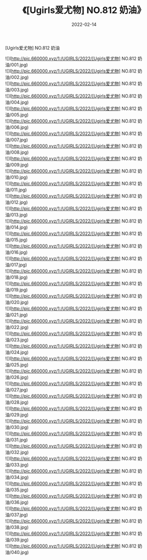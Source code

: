 ﻿---
layout: post
title:  《[Ugirls爱尤物] NO.812 奶油》
date:   2022-02-14
img: http://pic.660000.xyz/1:/UGIRLS/2022/[Ugirls爱尤物] NO.812 奶油/000.jpg
categories: [美女, 清纯, 唯美]
---

[Ugirls爱尤物] NO.812 奶油

 ![](http://pic.660000.xyz/1:/UGIRLS/2022/[Ugirls爱尤物] NO.812 奶油/001.jpg) <br>![](http://pic.660000.xyz/1:/UGIRLS/2022/[Ugirls爱尤物] NO.812 奶油/002.jpg) <br>![](http://pic.660000.xyz/1:/UGIRLS/2022/[Ugirls爱尤物] NO.812 奶油/003.jpg) <br>![](http://pic.660000.xyz/1:/UGIRLS/2022/[Ugirls爱尤物] NO.812 奶油/004.jpg) <br>![](http://pic.660000.xyz/1:/UGIRLS/2022/[Ugirls爱尤物] NO.812 奶油/005.jpg) <br>![](http://pic.660000.xyz/1:/UGIRLS/2022/[Ugirls爱尤物] NO.812 奶油/006.jpg) <br>![](http://pic.660000.xyz/1:/UGIRLS/2022/[Ugirls爱尤物] NO.812 奶油/007.jpg) <br>![](http://pic.660000.xyz/1:/UGIRLS/2022/[Ugirls爱尤物] NO.812 奶油/008.jpg) <br>![](http://pic.660000.xyz/1:/UGIRLS/2022/[Ugirls爱尤物] NO.812 奶油/009.jpg) <br>![](http://pic.660000.xyz/1:/UGIRLS/2022/[Ugirls爱尤物] NO.812 奶油/010.jpg) <br>![](http://pic.660000.xyz/1:/UGIRLS/2022/[Ugirls爱尤物] NO.812 奶油/011.jpg) <br>![](http://pic.660000.xyz/1:/UGIRLS/2022/[Ugirls爱尤物] NO.812 奶油/012.jpg) <br>![](http://pic.660000.xyz/1:/UGIRLS/2022/[Ugirls爱尤物] NO.812 奶油/013.jpg) <br>![](http://pic.660000.xyz/1:/UGIRLS/2022/[Ugirls爱尤物] NO.812 奶油/014.jpg) <br>![](http://pic.660000.xyz/1:/UGIRLS/2022/[Ugirls爱尤物] NO.812 奶油/015.jpg) <br>![](http://pic.660000.xyz/1:/UGIRLS/2022/[Ugirls爱尤物] NO.812 奶油/016.jpg) <br>![](http://pic.660000.xyz/1:/UGIRLS/2022/[Ugirls爱尤物] NO.812 奶油/017.jpg) <br>![](http://pic.660000.xyz/1:/UGIRLS/2022/[Ugirls爱尤物] NO.812 奶油/018.jpg) <br>![](http://pic.660000.xyz/1:/UGIRLS/2022/[Ugirls爱尤物] NO.812 奶油/019.jpg) <br>![](http://pic.660000.xyz/1:/UGIRLS/2022/[Ugirls爱尤物] NO.812 奶油/020.jpg) <br>![](http://pic.660000.xyz/1:/UGIRLS/2022/[Ugirls爱尤物] NO.812 奶油/021.jpg) <br>![](http://pic.660000.xyz/1:/UGIRLS/2022/[Ugirls爱尤物] NO.812 奶油/022.jpg) <br>![](http://pic.660000.xyz/1:/UGIRLS/2022/[Ugirls爱尤物] NO.812 奶油/023.jpg) <br>![](http://pic.660000.xyz/1:/UGIRLS/2022/[Ugirls爱尤物] NO.812 奶油/024.jpg) <br>![](http://pic.660000.xyz/1:/UGIRLS/2022/[Ugirls爱尤物] NO.812 奶油/025.jpg) <br>![](http://pic.660000.xyz/1:/UGIRLS/2022/[Ugirls爱尤物] NO.812 奶油/026.jpg) <br>![](http://pic.660000.xyz/1:/UGIRLS/2022/[Ugirls爱尤物] NO.812 奶油/027.jpg) <br>![](http://pic.660000.xyz/1:/UGIRLS/2022/[Ugirls爱尤物] NO.812 奶油/028.jpg) <br>![](http://pic.660000.xyz/1:/UGIRLS/2022/[Ugirls爱尤物] NO.812 奶油/029.jpg) <br>![](http://pic.660000.xyz/1:/UGIRLS/2022/[Ugirls爱尤物] NO.812 奶油/030.jpg) <br>![](http://pic.660000.xyz/1:/UGIRLS/2022/[Ugirls爱尤物] NO.812 奶油/031.jpg) <br>![](http://pic.660000.xyz/1:/UGIRLS/2022/[Ugirls爱尤物] NO.812 奶油/032.jpg) <br>![](http://pic.660000.xyz/1:/UGIRLS/2022/[Ugirls爱尤物] NO.812 奶油/033.jpg) <br>![](http://pic.660000.xyz/1:/UGIRLS/2022/[Ugirls爱尤物] NO.812 奶油/034.jpg) <br>![](http://pic.660000.xyz/1:/UGIRLS/2022/[Ugirls爱尤物] NO.812 奶油/035.jpg) <br>![](http://pic.660000.xyz/1:/UGIRLS/2022/[Ugirls爱尤物] NO.812 奶油/036.jpg) <br>![](http://pic.660000.xyz/1:/UGIRLS/2022/[Ugirls爱尤物] NO.812 奶油/037.jpg) <br>![](http://pic.660000.xyz/1:/UGIRLS/2022/[Ugirls爱尤物] NO.812 奶油/038.jpg) <br>![](http://pic.660000.xyz/1:/UGIRLS/2022/[Ugirls爱尤物] NO.812 奶油/039.jpg) <br>![](http://pic.660000.xyz/1:/UGIRLS/2022/[Ugirls爱尤物] NO.812 奶油/040.jpg) <br>